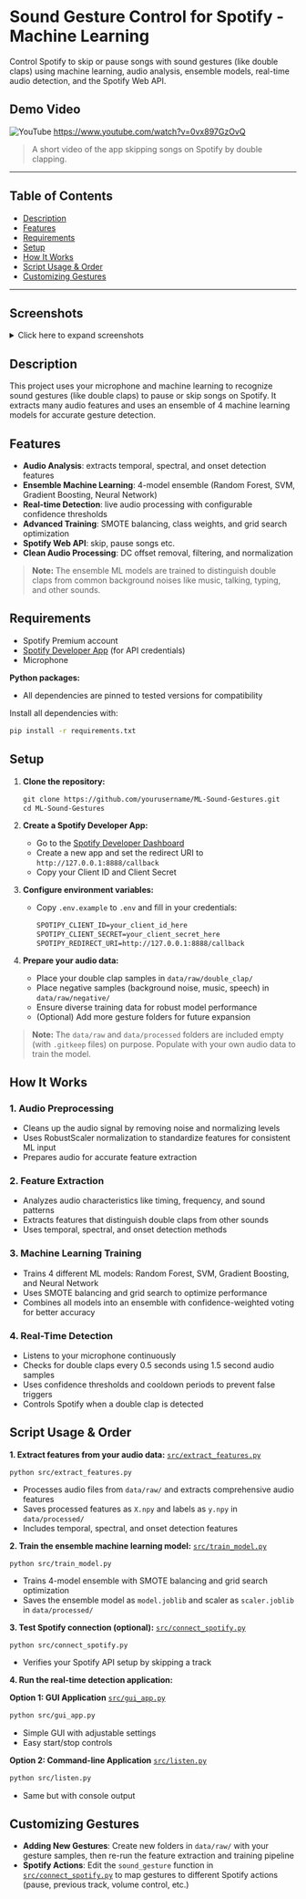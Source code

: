
# Sound Gesture Control for Spotify - Machine Learning

Control Spotify to skip or pause songs with sound gestures (like double claps) using machine learning, audio analysis, ensemble models, real-time audio detection, and the Spotify Web API.

## Demo Video

![YouTube](https://img.shields.io/badge/-FF0000?style=flat&logo=youtube&logoColor=white) https://www.youtube.com/watch?v=0vx897GzOvQ

> A short video of the app skipping songs on Spotify by double clapping.

---

## Table of Contents
- [Description](#description)
- [Features](#features)
- [Requirements](#requirements)
- [Setup](#setup)
- [How It Works](#how-it-works)
- [Script Usage & Order](#script-usage--order)
- [Customizing Gestures](#customizing-gestures)

---

## Screenshots

<details>
<summary>Click here to expand screenshots</summary>

### GUI Application in Action

**Listening state (Spotify on left, app on right)**<br>
![App listening for double claps](assets/img1.png)

**Double clap detected successfully & song skipped**<br>
![App detected double clap and skipped song](assets/img2.png)

</details>

## Description
This project uses your microphone and machine learning to recognize sound gestures (like double claps) to pause or skip songs on Spotify. It extracts many audio features and uses an ensemble of 4 machine learning models for accurate gesture detection.

## Features
- **Audio Analysis**: extracts temporal, spectral, and onset detection features
- **Ensemble Machine Learning**: 4-model ensemble (Random Forest, SVM, Gradient Boosting, Neural Network) 
- **Real-time Detection**: live audio processing with configurable confidence thresholds
- **Advanced Training**: SMOTE balancing, class weights, and grid search optimization
- **Spotify Web API**: skip, pause songs etc.
- **Clean Audio Processing**: DC offset removal, filtering, and normalization

> **Note:**
> The ensemble ML models are trained to distinguish double claps from common background noises like music, talking, typing, and other sounds.

## Requirements
- Spotify Premium account
- [Spotify Developer App](https://developer.spotify.com/dashboard/applications) (for API credentials)
- Microphone

**Python packages:**
- All dependencies are pinned to tested versions for compatibility

Install all dependencies with:
```bash
pip install -r requirements.txt
```

## Setup
1. **Clone the repository:**
   ```
   git clone https://github.com/yourusername/ML-Sound-Gestures.git
   cd ML-Sound-Gestures
   ```
2. **Create a Spotify Developer App:**
   - Go to the [Spotify Developer Dashboard](https://developer.spotify.com/dashboard/applications)
   - Create a new app and set the redirect URI to `http://127.0.0.1:8888/callback`
   - Copy your Client ID and Client Secret
3. **Configure environment variables:**
   - Copy `.env.example` to `.env` and fill in your credentials:
     ```
     SPOTIPY_CLIENT_ID=your_client_id_here
     SPOTIPY_CLIENT_SECRET=your_client_secret_here
     SPOTIPY_REDIRECT_URI=http://127.0.0.1:8888/callback
     ```

4. **Prepare your audio data:**
   - Place your double clap samples in `data/raw/double_clap/`
   - Place negative samples (background noise, music, speech) in `data/raw/negative/`
   - Ensure diverse training data for robust model performance
   - (Optional) Add more gesture folders for future expansion

> **Note:**
> The `data/raw` and `data/processed` folders are included empty (with `.gitkeep` files) on purpose. Populate with your own audio data to train the model.


## How It Works

### 1. Audio Preprocessing
- Cleans up the audio signal by removing noise and normalizing levels
- Uses RobustScaler normalization to standardize features for consistent ML input
- Prepares audio for accurate feature extraction

### 2. Feature Extraction
- Analyzes audio characteristics like timing, frequency, and sound patterns
- Extracts features that distinguish double claps from other sounds
- Uses temporal, spectral, and onset detection methods

### 3. Machine Learning Training
- Trains 4 different ML models: Random Forest, SVM, Gradient Boosting, and Neural Network
- Uses SMOTE balancing and grid search to optimize performance
- Combines all models into an ensemble with confidence-weighted voting for better accuracy

### 4. Real-Time Detection
- Listens to your microphone continuously
- Checks for double claps every 0.5 seconds using 1.5 second audio samples
- Uses confidence thresholds and cooldown periods to prevent false triggers
- Controls Spotify when a double clap is detected


## Script Usage & Order

**1. Extract features from your audio data:**
[`src/extract_features.py`](src/extract_features.py)
```
python src/extract_features.py
```
- Processes audio files from `data/raw/` and extracts comprehensive audio features
- Saves processed features as `X.npy` and labels as `y.npy` in `data/processed/`
- Includes temporal, spectral, and onset detection features

**2. Train the ensemble machine learning model:**
[`src/train_model.py`](src/train_model.py)
```
python src/train_model.py
```
- Trains 4-model ensemble with SMOTE balancing and grid search optimization
- Saves the ensemble model as `model.joblib` and scaler as `scaler.joblib` in `data/processed/`

**3. Test Spotify connection (optional):**
[`src/connect_spotify.py`](src/connect_spotify.py)
```
python src/connect_spotify.py
```
- Verifies your Spotify API setup by skipping a track

**4. Run the real-time detection application:**

**Option 1: GUI Application**
[`src/gui_app.py`](src/gui_app.py)
```bash
python src/gui_app.py
```
- Simple GUI with adjustable settings
- Easy start/stop controls

**Option 2: Command-line Application**
[`src/listen.py`](src/listen.py)
```bash
python src/listen.py
```
- Same but with console output


## Customizing Gestures
- **Adding New Gestures**: Create new folders in `data/raw/` with your gesture samples, then re-run the feature extraction and training pipeline
- **Spotify Actions**: Edit the `sound_gesture` function in [`src/connect_spotify.py`](src/connect_spotify.py) to map gestures to different Spotify actions (pause, previous track, volume control, etc.)
